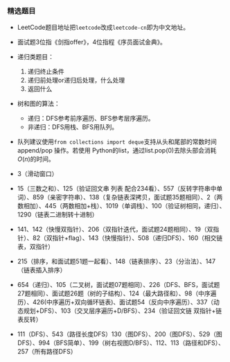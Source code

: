 ### 精选题目


- LeetCode题目地址把`leetcode`改成`leetcode-cn`即为中文地址。
- 面试题3位指《剑指offer》，4位指程《序员面试金典》。


- 递归类题目：
    1. 递归终止条件
    2. 递归前处理or递归后处理，什么处理
    3. 返回什么


- 树和图的算法：
    - 递归：DFS参考前序遍历、BFS参考层序遍历。
    - 非递归：DFS用栈、BFS用队列。
- 队列建议使用`from collections import deque`支持从头和尾部的常数时间append/pop 操作。若使用 Python的list，通过list.pop(0)去除头部会消耗$O(n)$的时间。


- 3（滑动窗口）

- 15（三数之和）、125（验证回文串 列表 配合234看）、557（反转字符串中单词）、859（亲密字符串）、138（复杂链表深拷贝，面试题35题相同）、2（两数相加）、445（两数相加+栈）、1019（单调栈）、100（验证树相同，递归）、1290（链表二进制转十进制）

- 141、142（快慢双指针）、206（双指针迭代，面试题24题相同）、19（双指针）、82（双指针+flag）、143（快慢指针）、508（递归DFS）、160（相交链表，双指针）

- 215（排序，和面试题51题一起看）、148（链表排序）、23（分治法）、147（链表插入排序）

- 654（递归）、105（二叉树，面试题07题相同）、226（DFS、BFS，面试题27题相同）、面试题26题（树的子结构）、124（最大路径和）、98（中序遍历）、426(中序遍历+双向循环链表)、面试题54（反向中序遍历）、337（动态规划+DFS）、103（交叉层序遍历+D/BFS）、234（验证回文链 双指针+链表反转）

- 111（DFS）、543（路径长度DFS）130（图DFS）、200（图DFS）、529（图DFS）、994（BFS简单）、199（树右视图D/BFS）、112、113（路径和DFS）、257（所有路径DFS）

